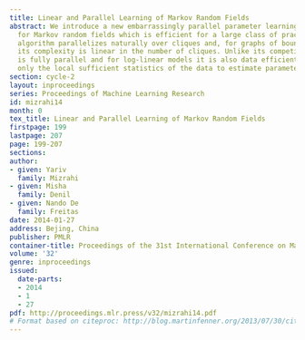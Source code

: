 ```yaml
---
title: Linear and Parallel Learning of Markov Random Fields
abstract: We introduce a new embarrassingly parallel parameter learning algorithm
  for Markov random fields which is efficient for a large class of practical models.  Our
  algorithm parallelizes naturally over cliques and, for graphs of bounded degree,
  its complexity is linear in the number of cliques. Unlike its competitors, our algorithm
  is fully parallel and for log-linear models it is also data efficient, requiring
  only the local sufficient statistics of the data to estimate parameters.
section: cycle-2
layout: inproceedings
series: Proceedings of Machine Learning Research
id: mizrahi14
month: 0
tex_title: Linear and Parallel Learning of Markov Random Fields
firstpage: 199
lastpage: 207
page: 199-207
sections: 
author:
- given: Yariv
  family: Mizrahi
- given: Misha
  family: Denil
- given: Nando De
  family: Freitas
date: 2014-01-27
address: Bejing, China
publisher: PMLR
container-title: Proceedings of the 31st International Conference on Machine Learning
volume: '32'
genre: inproceedings
issued:
  date-parts:
  - 2014
  - 1
  - 27
pdf: http://proceedings.mlr.press/v32/mizrahi14.pdf
# Format based on citeproc: http://blog.martinfenner.org/2013/07/30/citeproc-yaml-for-bibliographies/
---
```

